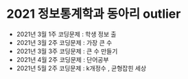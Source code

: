 # 2021 정보통계학과 동아리 outlier

* 2021년 3월 1주 코딩문제 : 학생 정보 출
* 2021년 3월 2주 코딩문제 : 가장 큰 수 
* 2021년 3월 3주 코딩문제 : 큰 수 만들기
* 2021년 4월 2주 코딩문제 : 단어공부
* 2021년 5월 2주 코딩문제 : k개정수 , 균형잡힌 세상

